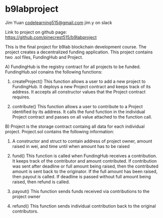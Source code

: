 # b9labproject
Jim Yuan
codelearning515@gmail.com
jim.y on slack

Link to project on github page: https://github.com/pinecrest515/b9labproject

This is the final project for b9lab blockchain development course.  The project creates a decentralized funding application. This project contains two .sol files, FundingHub and Project.

A) FundingHub is the registry contract for all projects to be funded.  FundingHub.sol conains the following functions:
1) createProject()
This function allows a user to add a new project to FundingHub.  It deploys a new Project contract and keeps track of its address.  It accepts all constructor values that the Project contract requires.

2) contribute()
This function allows a user to contribute to a Project identified by its address.  It calls the fund function in the individual Project contract and passes on all value attached to the function call.

B) Project is the storage contract containg all data for each individual project.  Project.sol contains the following information:
1) A constructor and struct to contain address of project owner, amount raised in wei, and time until when amount has to be raised

2) fund()
This function is called when FundingHub receives a contribution.  It keeps track of the contributor and amount contributed.  If contribution was sent after deadline or full amount being raised, then the contributed amount is sent back to the originator.  If the full amount has been raised, then payout is called.  If deadline is passed without full amount being raised, then refund is called.

3) payout()
This function sends funds received via contributions to the project owner

4) refund()
This function sends individual contribution back to the original contributors.



